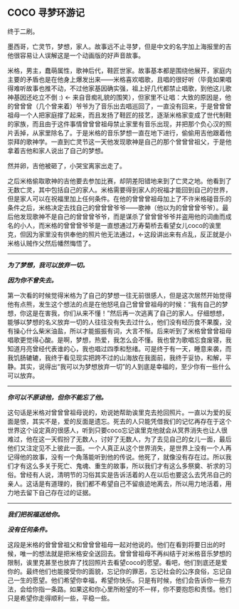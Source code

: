 ## COCO 寻梦环游记

终于二刷。

墨西哥，亡灵节，梦想，家人。故事远不止寻梦，但是中文的名字加上海报里的吉他很容易让人误解这是一个动画版的好声音故事。

米格，男主，蠢萌属性，歌神后代，鞋匠世家。故事基本都是围绕他展开，家庭内主要的矛盾也是在他身上爆发出来——米格喜欢唱歌，且唱的很好听（毕竟如果唱得难听故事也推不动，不过他家基因确实强，祖上好几代都禁止唱歌，到他这儿歌神基因还屹立不倒 :) <- 来自音痴礼貌的围笑），但家里不让唱：大致的原因是，他的曾曾曾（几个曾来着）爷爷为了音乐出去唱巡回了，一直没有回来，于是曾曾曾祖母一个人把家庭撑了起来，而且发扬了鞋匠的技艺，逐渐米格家变成了世代制鞋的家族，而且由于这件事情曾曾曾祖母禁止家里有音乐出现，并把那个负心汉的照片丢掉，从家里除名了。于是米格的音乐梦想一直在地下进行，偷偷用吉他跟着他崇拜的歌神学。一直到亡灵节这一天他发现歌神是自己的那个曾曾曾祖父，于是他拿着吉他和家人说出了自己的梦想。

然并卵，吉他被砸了，小哭宝离家出走了。

之后米格偷取歌神的吉他要去参加比赛，却阴差阳错地来到了亡灵之地。他看到了无数亡灵，其中包括自己的家人。米格需要得到家人的祝福才能回到自己的世界，但是家人可以在祝福里加上任何条件。在他的曾曾曾祖母加上了不许米格碰音乐的条件之后，米格决定去找自己的曾曾曾爷爷——歌神（他以为的曾曾曾爷爷）。最后他发现歌神不是自己的曾曾曾爷爷，而是谋杀了曾曾曾爷爷并盗用他的词曲而成名的小人，而米格的曾曾曾爷爷是一直想通过万寿菊桥去看望女儿coco的诶里克，但因为家里没有供奉他的照片他无法通过，<-这段讲出来有点乱，反正就是小米格认贼作父然后幡然悔悟了。

---

***为了梦想，我可以放弃一切。***

***因为你不曾失去。***

第一次看的时候觉得米格为了自己的梦想一往无前很感人，但是这次居然开始觉得他有点熊，发生这个想法的点是在他怒吼自己曾曾曾祖母的时候：“我有自己的梦想，你这是在害我，你们从来不懂！”然后再一次逃离了自己的家人。仔细想想，能够以梦想的名义放弃一切的人往往没有失去过什么，他们没有经历食不果腹，没有操心什么柴米油盐，所以才能振振有词，大言不惭。后来听到了米格曾曾曾祖母唱歌更觉得心酸。是啊，梦想，热爱，我怎么会不懂。我也曾为歌唱忘食废寝，我知道月亮曾经代表谁的心，我也唱过四季和愁绪。可是终于有一天，睡意来袭，而我饥肠辘辘，我终于看见现实把跨不过的山海放在我面前，我终于妥协，和解，平静。其实，说得出“我可以为梦想放弃一切”的人到底是幸福的，至少你有一些什么可以放弃。

---

***你可以不原谅他，但你不能忘了他。***

这句话是米格对曾曾曾祖母说的，劝说她帮助诶里克去抢回照片。一直以为爱的反面是恨，其实不是，爱的反面是遗忘。死去的人只能凭借我们的记忆再存在于这个世界这个设定真的很感人，听到只要coco忘记诶里克他就会从冥界消失也让人很难过，他在这一天假扮了无数人，讨好了无数人，为了去见自己的女儿一面，最后他们又注定见不上彼此一面。一个人真正从这个世界消失，是世界上没有一个人再记得他的故事，没有一个角落能听到他的传说。他死了，就像没有存在过。所以我们才有这么多关于死亡、鬼魂、重生的故事，所以我们才有这么多祭奠、祈求的习俗。曾经有人说，清明节的习俗其实是告诉活着的人在以后也要这么去凭吊自己的亲人。这话是有道理的，我们都不希望自己不留痕迹地离去，所以用力地活着，用力地去留下自己存在过的证据。

---

***我们把祝福送给你。***

***没有任何条件。***

这段是米格的曾曾曾祖父和曾曾曾祖母一起对他说的。他们在看到将要日出的时候，唯一的想法就是把米格安全送回去。曾曾曾祖母不再纠结于对米格音乐梦想的限制，诶里克甚至也放弃了找回照片去看望coco的愿望。看吧，他们到底还是爱你的。最终他们也能接受你的面貌，忘记你的罪恶，忘记社会的公序良俗，忘记自己一生的愿望。他们希望你幸福，希望你快乐。只是有时候，他们会告诉你一些方法，会给你指一条路。如果这和你心里所盼望的不一样，你不要抱怨和责怪。他们只是希望你走得顺利一些，平稳一些。


